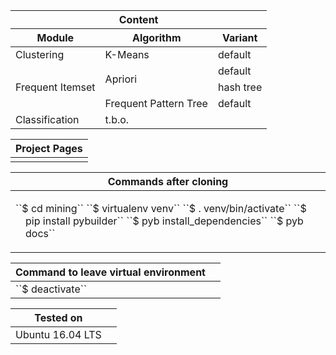 <table>
<thead>
<tr>
<th colspan="3">Content</th>
</tr>
<tr>
<th>Module</th>
<th>Algorithm</th>
<th>Variant</th>
</tr>
</thead>
<tbody>
<tr>
<td>Clustering</td>
<td>K-Means</td>
<td>default</td>
</tr>
<tr>
<td rowspan="3">Frequent Itemset</td>
<td rowspan="2">Apriori</td>
<td>default</td>
</tr>
<tr>
<td>hash tree</td>
</tr>
<tr>
<td>Frequent Pattern Tree</td>
<td>default</td>
</tr>
<tr>
<td>Classification</td>
<td colspan="2">t.b.o.</td>
</tr>
</tbody>
</table>

<table>
<thead>
<tr>
<th>Project Pages</th>
</tr>
</thead>
<tbody>
<tr>
<td markdown="1">
<https://emankcin.github.io/mining/>
</td>
</tr>
</tbody>
</table>

<table>
<thead>
<tr>
<th>Commands after cloning</th>
</thead>
<tbody>
<tr><td><ul style="list-style: none;
margin-left: 0;
padding-left: 1em;
text-indent: -1em;">
``$ cd mining``
``$ virtualenv venv``
``$ . venv/bin/activate``
``$ pip install pybuilder``
``$ pyb install_dependencies``
``$ pyb docs``
</ul></td></tr>
</tbody>
</table>

<table>
<thead>
<tr>
<th>Command to leave virtual environment<th>
</thead>
<tbody>
<tr><td>``$ deactivate``</td></tr>
</tbody>
</table>

<table>
<thead>
<tr>
<th>Tested on<th>
</thead>
<tbody>
<tr><td>Ubuntu 16.04 LTS</td></tr>
</tbody>
</table>